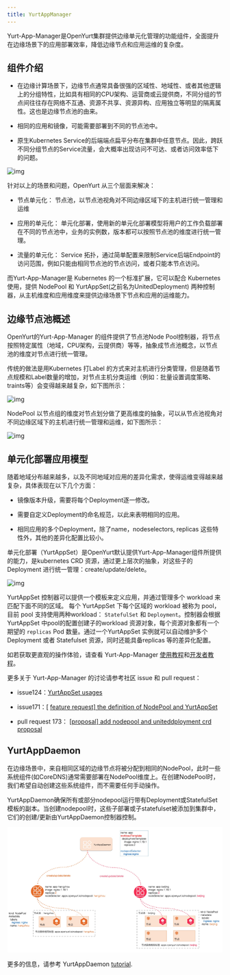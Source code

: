 ```yaml
---
title: YurtAppManager
---
```




Yurt-App-Manager是OpenYurt集群提供边缘单元化管理的功能组件，全面提升在边缘场景下的应用部署效率，降低边缘节点和应用运维的复杂度。



## 组件介绍

- 在边缘计算场景下，边缘节点通常具备很强的区域性、地域性、或者其他逻辑上的分组特性，比如具有相同的CPU架构、运营商或云提供商，不同分组的节点间往往存在网络不互通、资源不共享、资源异构、应用独立等明显的隔离属性。这也是边缘节点池的由来。
- 相同的应用和镜像，可能需要部署到不同的节点池中。

- 原生Kubernetes Service的后端端点扁平分布在集群中任意节点。因此，跨跃不同分组节点的Service流量，会大概率出现访问不可达、或者访问效率低下的问题。

![img](https://intranetproxy.alipay.com/skylark/lark/0/2022/png/31456432/1641890786820-8723fed9-f3fd-43a9-b165-99fb367bb6a3.png)





针对以上的场景和问题，OpenYurt 从三个层面来解决：

- 节点单元化： 节点池，以节点池视角对不同边缘区域下的主机进行统一管理和运维
- 应用的单元化： 单元化部署，使用新的单元化部署模型将用户的工作负载部署在不同的节点池中，业务的实例数，版本都可以按照节点池的维度进行统一管理。

- 流量的单元化： Service 拓扑，通过简单配置来限制Service后端Endpoint的访问范围，例如只能由相同节点池的节点访问，或者只能本节点访问。

而Yurt-App-Manager是 Kubernetes 的一个标准扩展，它可以配合 Kubernetes 使用，提供 NodePool 和 YurtAppSet(之前名为UnitedDeployment) 两种控制器，从主机维度和应用维度来提供边缘场景下节点和应用的运维能力。

## 边缘节点池概述

OpenYurt的Yurt-App-Manager 的组件提供了节点池Node Pool控制器，将节点按照特定属性（地域，CPU架构，云提供商）等等，抽象成节点池概念，以节点池的维度对节点进行统一管理。

传统的做法是用Kubernetes 打Label 的方式来对主机进行分类管理，但是随着节点规模和Label数量的增加，对节点主机分类运维（例如：批量设置调度策略、traints等）会变得越来越复杂，如下图所示：

![img](https://intranetproxy.alipay.com/skylark/lark/0/2022/png/31456432/1641821636032-47106886-a026-484b-b867-ef74ce9e93b6.png)

NodePool 以节点组的维度对节点划分做了更高维度的抽象，可以从节点池视角对不同边缘区域下的主机进行统一管理和运维，如下图所示：



![img](https://intranetproxy.alipay.com/skylark/lark/0/2022/png/31456432/1641822057755-c50eecec-4ae9-4f35-a86f-1fbfe48498af.png)





## 单元化部署应用模型

随着地域分布越来越多，以及不同地域对应用的差异化需求，使得运维变得越来越复杂，具体表现在以下几个方面：

- 镜像版本升级，需要将每个Deployment逐一修改。
- 需要自定义Deployment的命名规范，以此来表明相同的应用。

- 相同应用的多个Deployment，除了name，nodeselectors, replicas 这些特性外，其他的差异化配置比较小。

单元化部署（YurtAppSet）是OpenYurt默认提供Yurt-App-Manager组件所提供的能力，是kubernetes CRD 资源，通过更上层次的抽象，对这些子的Deployment 进行统一管理：create/update/delete。



![img](https://intranetproxy.alipay.com/skylark/lark/0/2022/png/31456432/1641823282158-8e00965d-e17e-4a79-912c-01589f98217e.png)

YurtAppSet 控制器可以提供一个模板来定义应用，并通过管理多个 workload 来匹配下面不同的区域。 每个 YurtAppSet 下每个区域的 workload 被称为 pool， 目前 pool 支持使用两种workload： `StatefulSet` 和 `Deployment`。控制器会根据 YurtAppSet 中pool的配置创建子的workload 资源对象，每个资源对象都有一个期望的 `replicas` Pod 数量。通过一个YurtAppSet 实例就可以自动维护多个 Deployment 或者 Statefulset 资源，同时还能具备replicas 等的差异化配置。







如若获取更直观的操作体验，请查看 Yurt-App-Manager [使用教程](https://link.zhihu.com/?target=https%3A//github.com/alibaba/openyurt/blob/master/docs/tutorial/yurt-app-manager.md)和[开发者教程](https://link.zhihu.com/?target=https%3A//github.com/alibaba/openyurt/blob/master/docs/tutorial/yurt-app-manager-dev.md)。



更多关于 Yurt-App-Manager 的讨论请参考社区 issue 和 pull request：

- issue124：[YurtAppSet usages]( https://github.com/openyurtio/openyurt/issues/124)
- issue171：[ [feature request\] the definition of NodePool and YurtAppSet](https://github.com/openyurtio/openyurt/issues/171)

- pull request 173： [[proposal\] add nodepool and uniteddployment crd proposal](https://link.zhihu.com/?target=https%3A//github.com/alibaba/openyurt/pull/173)

## YurtAppDaemon

在边缘场景中，来自相同区域的边缘节点将被分配到相同的NodePool，此时一些系统组件(如CoreDNS)通常需要部署在NodePool维度上。在创建NodePool时，我们希望自动创建这些系统组件，而不需要任何手动操作。

YurtAppDaemon确保所有或部分nodepool运行带有Deployment或StatefulSet模板的副本。当创建nodepool时，这些子部署或子statefulset被添加到集群中，它们的创建/更新由YurtAppDaemon控制器控制。

![img](../../../../../static/img/yurt-app-daemon.png)

更多的信息，请参考 YurtAppDaemon [tutorial](../user-manuals/workload/yurt-app-daemon.md).
